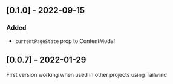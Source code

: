 ## [0.1.0] - 2022-09-15
### Added
- `currentPageState` prop to ContentModal

## [0.0.7] - 2022-01-29
First version working when used in other projects using Tailwind